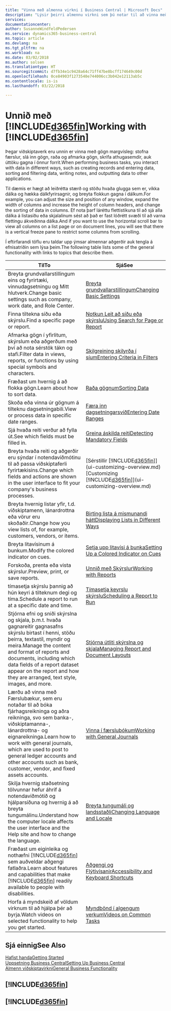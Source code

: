 ```yaml
---
title: "Vinna með almenna virkni í Business Central | Microsoft Docs"
description: "Lýsir þeirri almennu virkni sem þú notar til að vinna með gögn í Business Central, eins og t.d. að færa inn gildi, raða gögnum og breyta yfirliti."
services: 
documentationcenter: 
author: SusanneWindfeldPedersen
ms.service: dynamics365-business-central
ms.topic: article
ms.devlang: na
ms.tgt_pltfrm: na
ms.workload: na
ms.date: 03/02/2018
ms.author: solsen
ms.translationtype: HT
ms.sourcegitcommit: d7fb34e1c9428a64c71ff47be8bcff174649c00d
ms.openlocfilehash: 0ce84903f1273540e744006cc3b042e12113ab5c
ms.contentlocale: is-is
ms.lasthandoff: 03/22/2018

---
```

# <a name="working-with-included365finincludesd365finmdmd"></a><span data-ttu-id="5fbaa-103">Unnið með [!INCLUDE[d365fin](includes/d365fin_md.md)]</span><span class="sxs-lookup"><span data-stu-id="5fbaa-103">Working with [!INCLUDE[d365fin](includes/d365fin_md.md)]</span></span>
<span data-ttu-id="5fbaa-104">Þegar viðskiptaverk eru unnin er vinna með gögn margvísleg: stofna færslur, slá inn gögn, raða og afmarka gögn, skrifa athugasemdir, auk úttöku gagna í önnur forrit.</span><span class="sxs-lookup"><span data-stu-id="5fbaa-104">When performing business tasks, you interact with data in different ways, such as creating records and entering data, sorting and filtering data, writing notes, and outputting data to other applications.</span></span>

<span data-ttu-id="5fbaa-105">Til dæmis er hægt að leiðrétta stærð og stöðu hvaða glugga sem er, víkka dálka og hækka dálkfyrirsagnir, og breyta flokkun gagna í dálkum.</span><span class="sxs-lookup"><span data-stu-id="5fbaa-105">For example, you can adjust the size and position of any window, expand the width of columns and increase the height of column headers, and change the sorting of data in columns.</span></span> <span data-ttu-id="5fbaa-106">Ef nota þarf láréttu flettistikuna til að sjá alla dálka á listasíðu eða skjalalínum sést að það er fast lóðrétt svæði til að varna flettingu ákveðinna dálka.</span><span class="sxs-lookup"><span data-stu-id="5fbaa-106">And if you want to use the horizontal scroll bar to view all columns on a list page or on document lines, you will see that there is a vertical freeze pane to restrict some columns from scrolling.</span></span>

<span data-ttu-id="5fbaa-107">Í eftirfarandi töflu eru taldar upp ýmsar almennar aðgerðir auk tengla á efnisatriðin sem lýsa þeim.</span><span class="sxs-lookup"><span data-stu-id="5fbaa-107">The following table lists some of the general functionality with links to topics that describe them.</span></span>

| <span data-ttu-id="5fbaa-108">Til</span><span class="sxs-lookup"><span data-stu-id="5fbaa-108">To</span></span> | <span data-ttu-id="5fbaa-109">Sjá</span><span class="sxs-lookup"><span data-stu-id="5fbaa-109">See</span></span> |
| --- | --- |
| <span data-ttu-id="5fbaa-110">Breyta grundvallarstillingum eins og fyrirtæki, vinnudagsetningu og Mitt hlutverk.</span><span class="sxs-lookup"><span data-stu-id="5fbaa-110">Change basic settings such as company, work date, and Role Center.</span></span> |[<span data-ttu-id="5fbaa-111">Breyta grundvallarstillingum</span><span class="sxs-lookup"><span data-stu-id="5fbaa-111">Changing Basic Settings</span></span>](ui-change-basic-settings.md) |
| <span data-ttu-id="5fbaa-112">Finna tiltekna síðu eða skýrslu.</span><span class="sxs-lookup"><span data-stu-id="5fbaa-112">Find a specific page or report.</span></span> |[<span data-ttu-id="5fbaa-113">Notkun Leit að síðu eða skýrslu</span><span class="sxs-lookup"><span data-stu-id="5fbaa-113">Using Search for Page or Report</span></span>](ui-search.md) |
| <span data-ttu-id="5fbaa-114">Afmarka gögn í yfirlitum, skýrslum eða aðgerðum með því að nota sérstök tákn og stafi.</span><span class="sxs-lookup"><span data-stu-id="5fbaa-114">Filter data in views, reports, or functions by using special symbols and characters.</span></span> |[<span data-ttu-id="5fbaa-115">Skilgreining skilyrða í síum</span><span class="sxs-lookup"><span data-stu-id="5fbaa-115">Entering Criteria in Filters</span></span>](ui-enter-criteria-filters.md) |
| <span data-ttu-id="5fbaa-116">Fræðast um hvernig á að flokka gögn.</span><span class="sxs-lookup"><span data-stu-id="5fbaa-116">Learn about how to sort data.</span></span> |[<span data-ttu-id="5fbaa-117">Raða gögnum</span><span class="sxs-lookup"><span data-stu-id="5fbaa-117">Sorting Data</span></span>](ui-sorting.md) |
| <span data-ttu-id="5fbaa-118">Skoða eða vinna úr gögnum á tilteknu dagsetningabili.</span><span class="sxs-lookup"><span data-stu-id="5fbaa-118">View or process data in specific date ranges.</span></span> |[<span data-ttu-id="5fbaa-119">Færa inn dagsetningarsvið</span><span class="sxs-lookup"><span data-stu-id="5fbaa-119">Entering Date Ranges</span></span>](ui-enter-date-ranges.md) |
| <span data-ttu-id="5fbaa-120">Sjá hvaða reiti verður að fylla út.</span><span class="sxs-lookup"><span data-stu-id="5fbaa-120">See which fields must be filled in.</span></span> |[<span data-ttu-id="5fbaa-121">Greina áskilda reiti</span><span class="sxs-lookup"><span data-stu-id="5fbaa-121">Detecting Mandatory Fields</span></span>](ui-mandatory-fields.md) |
| <span data-ttu-id="5fbaa-122">Breyta hvaða reiti og aðgerðir eru sýndar í notendaviðmótinu til að passa viðskiptaferli fyrirtækisins.</span><span class="sxs-lookup"><span data-stu-id="5fbaa-122">Change which fields and actions are shown in the user interface to fit your company's business processes.</span></span> |<span data-ttu-id="5fbaa-123">[Sérstillir [!INCLUDE[d365fin](includes/d365fin_md.md)]](ui-customizing-overview.md)</span><span class="sxs-lookup"><span data-stu-id="5fbaa-123">[Customizing [!INCLUDE[d365fin](includes/d365fin_md.md)]](ui-customizing-overview.md)</span></span> |
| <span data-ttu-id="5fbaa-124">Breyta hvernig listar yfir, t.d. viðskiptamenn, lánardrottna eða vörur eru skoðaðir.</span><span class="sxs-lookup"><span data-stu-id="5fbaa-124">Change how you view lists of, for example, customers, vendors, or items.</span></span> |[<span data-ttu-id="5fbaa-125">Birting lista á mismunandi hátt</span><span class="sxs-lookup"><span data-stu-id="5fbaa-125">Displaying Lists in Different Ways</span></span>](across-display-lists-different-views.md) |
| <span data-ttu-id="5fbaa-126">Breyta litavísinum á bunkum.</span><span class="sxs-lookup"><span data-stu-id="5fbaa-126">Modify the colored indicator on cues.</span></span> |[<span data-ttu-id="5fbaa-127">Setja upp litavísi á bunka</span><span class="sxs-lookup"><span data-stu-id="5fbaa-127">Setting Up a Colored Indicator on Cues</span></span>](ui-how-setup-colored-indicator-cues.md) |
|<span data-ttu-id="5fbaa-128">Forskoða, prenta eða vista skýrslur.</span><span class="sxs-lookup"><span data-stu-id="5fbaa-128">Preview, print, or save reports.</span></span>|[<span data-ttu-id="5fbaa-129">Unnið með Skýrslur</span><span class="sxs-lookup"><span data-stu-id="5fbaa-129">Working with Reports</span></span>](ui-work-report.md)|
| <span data-ttu-id="5fbaa-130">tímasetja skýrslu þannig að hún keyri á tilteknum degi og tíma.</span><span class="sxs-lookup"><span data-stu-id="5fbaa-130">Schedule a report to run at a specific date and time.</span></span> |[<span data-ttu-id="5fbaa-131">Tímasetja keyrslu skýrslu</span><span class="sxs-lookup"><span data-stu-id="5fbaa-131">Scheduling a Report to Run</span></span>](ui-work-report.md#ScheduleReport) |
| <span data-ttu-id="5fbaa-132">Stjórna efni og sniði skýrslna og skjala, þ.m.t. hvaða gagnareitir gagnasafns skýrslu birtast í henni, stöðu þeirra, textastíl, myndir og meira.</span><span class="sxs-lookup"><span data-stu-id="5fbaa-132">Manage the content and format of reports and documents, including which data fields of a report dataset appear on the report and how they are arranged, text style, images, and more.</span></span>|[<span data-ttu-id="5fbaa-133">Stjórna útliti skýrslna og skjala</span><span class="sxs-lookup"><span data-stu-id="5fbaa-133">Managing Report and Document Layouts</span></span>](ui-manage-report-layouts.md) |
| <span data-ttu-id="5fbaa-134">Lærðu að vinna með Færslubækur, sem eru notaðar til að bóka fjárhagsreikninga og aðra reikninga, svo sem banka-, viðskiptamanna-, lánardrottna- og eignareikninga.</span><span class="sxs-lookup"><span data-stu-id="5fbaa-134">Learn how to work with general journals, which are used to post to general ledger accounts and other accounts such as bank, customer, vendor, and fixed assets accounts.</span></span> |[<span data-ttu-id="5fbaa-135">Vinna í færslubókum</span><span class="sxs-lookup"><span data-stu-id="5fbaa-135">Working with General Journals</span></span>](ui-work-general-journals.md) |
|<span data-ttu-id="5fbaa-136">Skilja hvernig staðsetning tölvunnar hefur áhrif á notendaviðmótið og hjálparsíðuna og hvernig á að breyta tungumálinu.</span><span class="sxs-lookup"><span data-stu-id="5fbaa-136">Understand how the computer locale affects the user interface and the Help site and how to change the language.</span></span>|[<span data-ttu-id="5fbaa-137">Breyta tungumáli og landsstaðli</span><span class="sxs-lookup"><span data-stu-id="5fbaa-137">Changing Language and Locale</span></span>](about-locale-language.md)|
|<span data-ttu-id="5fbaa-138">Fræðast um eiginleika og nothæfni [!INCLUDE[d365fin](includes/d365fin_md.md)] sem auðveldar aðgengi fatlaðra.</span><span class="sxs-lookup"><span data-stu-id="5fbaa-138">Learn about features and capabilities that make [!INCLUDE[d365fin](includes/d365fin_md.md)] readily available to people with disabilities.</span></span>|[<span data-ttu-id="5fbaa-139">Aðgengi og Flýtivísanir</span><span class="sxs-lookup"><span data-stu-id="5fbaa-139">Accessibility and Keyboard Shortcuts</span></span>](ui-accessibility.md)|
|<span data-ttu-id="5fbaa-140">Horfa á myndskeið af völdum virknum til að hjálpa þér að byrja.</span><span class="sxs-lookup"><span data-stu-id="5fbaa-140">Watch videos on selected functionality to help you get started.</span></span>|[<span data-ttu-id="5fbaa-141">Myndbönd í algengum verkum</span><span class="sxs-lookup"><span data-stu-id="5fbaa-141">Videos on Common Tasks</span></span>](across-videos.md)|  

## <a name="see-also"></a><span data-ttu-id="5fbaa-142">Sjá einnig</span><span class="sxs-lookup"><span data-stu-id="5fbaa-142">See Also</span></span>
[<span data-ttu-id="5fbaa-143">Hafist handa</span><span class="sxs-lookup"><span data-stu-id="5fbaa-143">Getting Started</span></span>](index.md)  
[<span data-ttu-id="5fbaa-144">Uppsetning Business Central</span><span class="sxs-lookup"><span data-stu-id="5fbaa-144">Setting Up Business Central</span></span>](setup.md)  
[<span data-ttu-id="5fbaa-145">Almenn viðskiptavirkni</span><span class="sxs-lookup"><span data-stu-id="5fbaa-145">General Business Functionality</span></span>](ui-across-business-areas.md)  

## [!INCLUDE[d365fin](includes/free_trial_md.md)]  
## [!INCLUDE[d365fin](includes/training_link_md.md)]

